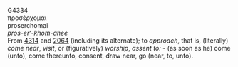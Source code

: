 <body>
  <p>G4334<br>  προσέρχομαι  <br> proserchomai  <br><i>pros-er‘-khom-ahee </i><br>From <a href="g4314.htm">4314</a> and <a href="g2064.htm">2064</a> (including its alternate); to <i>approach</i>, that is, (literally) <i>come</i> <i>near</i>, <i>visit</i>, or (figuratively) <i>worship</i>, <i>assent</i> <i>to:</i> - (as soon as he) come (unto), come thereunto, consent, draw near, go (near, to, unto).<br></p>
 </body>